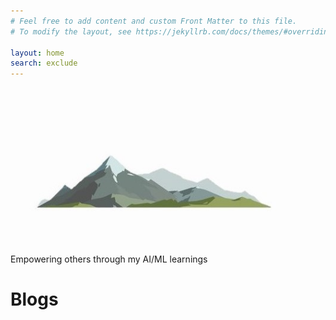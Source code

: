 ```yaml
---
# Feel free to add content and custom Front Matter to this file.
# To modify the layout, see https://jekyllrb.com/docs/themes/#overriding-theme-defaults

layout: home
search: exclude
---
```



![](images/mountain_grey_cropped_resized.jpg)

Empowering others through my AI/ML learnings


# Blogs
